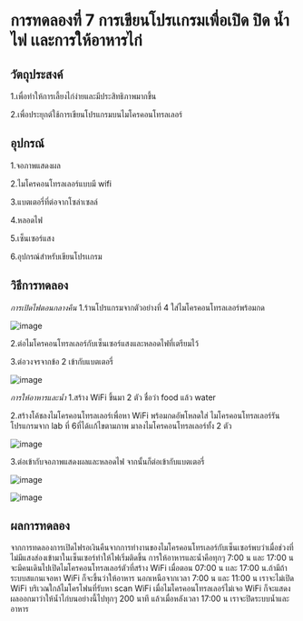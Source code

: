 # การทดลองที่ 7 การเขียนโปรเเกรมเพื่อเปิด ปิด น้ำไฟ เเละการให้อาหารไก่

## วัตถุประสงค์
1.เพื่อทำให้การเลี้ยงไก่ง่ายและมีประสิทธิภาพมากขึ้น

2.เพื่อประยุกต์ใช้การเขียนโปรแกรมบนไมโครคอนโทรลเลอร์
## อุปกรณ์
1.จอภาพแสดงผล

2.ไมโครคอนโทรลเลอร์แบบมี wifi

3.แบตเตอรี่ที่ต่อจากโซล่าเซลล์

4.หลอดไฟ

5.เซ็นเซอร์แสง

6.อุปกรณ์สำหรับเขียนโปรเเกรม
## วิธีการทดลอง
*การเปิดไฟตอนกลางคืน*
1.ร้านโปรแกรมจากตัวอย่างที่ 4 ใส่ไมโครคอนโทรลเลอร์พร้อมกด 

![image](https://user-images.githubusercontent.com/80879829/113187154-baa96700-9282-11eb-9ad1-5b184d577807.png)

2.ต่อไมโครคอนโทรลเลอร์กับเซ็นเซอร์แสงและหลอดไฟที่เตรียมไว้

3.ต่อวงจรจากข้อ 2 เข้ากับแบตเตอรี่

![image](https://user-images.githubusercontent.com/80879829/113187241-d1e85480-9282-11eb-89a5-958db4f50260.png)

*การให้อาหารและน้ำ*
1.สร้าง WiFi ขึ้นมา 2 ตัว ชื่อว่า food แล้ว water 

2.สร้างโค้ชลงไมโครคอนโทรลเลอร์เพื่อหา WiFi พร้อมกดอัพโหลดใส่ ไมโครคอนโทรลเลอร์รันโปรแกรมจาก lab ที่ 6ที่ได้เเก้ไขตามภาพ มาลงไมโครคอนโทรลเลอร์ทั้ง 2 ตัว 

![image](https://user-images.githubusercontent.com/80879829/113187939-a6b23500-9283-11eb-9714-c9a6d8af3633.png)

3.ต่อเข้ากับจอภาพแสดงผลและหลอดไฟ จากนั้นก็ต่อเข้ากับแบตเตอรี่

![image](https://user-images.githubusercontent.com/80879829/113188054-c6495d80-9283-11eb-8f6f-f7b1a8f9be45.png)

![image](https://user-images.githubusercontent.com/80879829/113188137-deb97800-9283-11eb-8c4e-bf9bed897ede.png)


## ผลการทดลอง
จากการทดลองการเปิดไฟรอเงินคืนจากการทำงานของไมโครคอนโทรเลอร์กับเซ็นเซอร์พบว่าเมื่อช่วงที่ไม่มีแสงส่องเข้ามาในเซ็นเซอร์ทำให้ไฟเริ่มติดขึ้น
การให้อาหารและน้ำคือทุกๆ 7:00 น และ 17:00 น จะมีคนเดินไปเปิดไมโครคอนโทรลเลอร์ตัวที่สร้าง WiFi เมื่อตอน 07:00 น เเละ 17:00 น.ถ้ามีถ้าระบบสแกนเจอหา WiFi ก็จะขึ้นว่าให้อาหาร นอกเหนือจากเวลา 7:00 น และ 11:00 น เราจะไม่เปิด WiFi บริเวณใกล้ไมโครโฟนที่รับหา scan WiFi   เมื่อไมโครคอนโทรลเลอร์ไม่เจอ WiFi ก็จะแสดงผลออกมาว่าให้น้ำไก่บนอย่างนี้ไปทุกๆ 200 นาที แล้วเมื่อหลังเวลา 17:00 น เราจะปิดระบบน้ำและอาหาร
 
